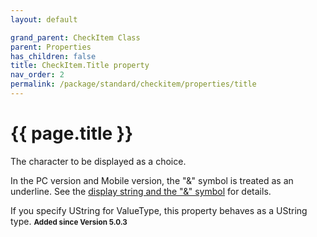 ```yaml
---
layout: default

grand_parent: CheckItem Class
parent: Properties
has_children: false
title: CheckItem.Title property
nav_order: 2
permalink: /package/standard/checkitem/properties/title
---
```

# {{ page.title }}

The character to be displayed as a choice.

In the PC version and Mobile version, the "&" symbol is treated as an underline. See the [display string and the "&" symbol]() for details.

If you specify UString for ValueType, this property behaves as a UString type. 
**<small>Added since Version 5.0.3</small>**
